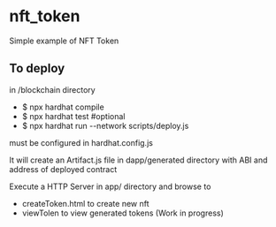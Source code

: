 # nft_token
Simple example of NFT Token

## To deploy
in /blockchain directory
* $ npx hardhat compile
* $ npx hardhat test #optional
* $ npx hardhat run --network <network> scripts/deploy.js 

<network> must be configured in hardhat.config.js

It will create an Artifact.js file in dapp/generated directory with ABI and address of deployed contract

Execute a HTTP Server in app/ directory and browse to 
* createToken.html to create new nft
* viewTolen to view generated tokens (Work in progress)
